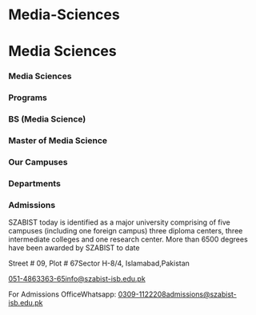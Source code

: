 # Media-Sciences

# Media Sciences

### Media Sciences

### Programs

### BS (Media Science)

### Master of Media Science

### Our Campuses

### Departments

### Admissions

SZABIST today is identified as a major university comprising of five campuses (including one foreign campus) three diploma centers, three intermediate colleges and one research center. More than 6500 degrees have been awarded by SZABIST to date

Street # 09, Plot # 67Sector H-8/4, Islamabad,Pakistan

051-4863363-65info@szabist-isb.edu.pk

For Admissions OfficeWhatsapp: 0309-1122208admissions@szabist-isb.edu.pk

